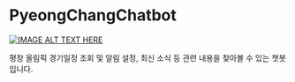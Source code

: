 # PyeongChangChatbot

[![IMAGE ALT TEXT HERE](https://img.youtube.com/vi/NjGlsCg93eQ/0.jpg)](https://www.youtube.com/watch?v=NjGlsCg93eQ)

평창 올림픽 경기일정 조회 및 알림 설정, 최신 소식 등 관련 내용을 찾아볼 수 있는 챗봇입니다.


